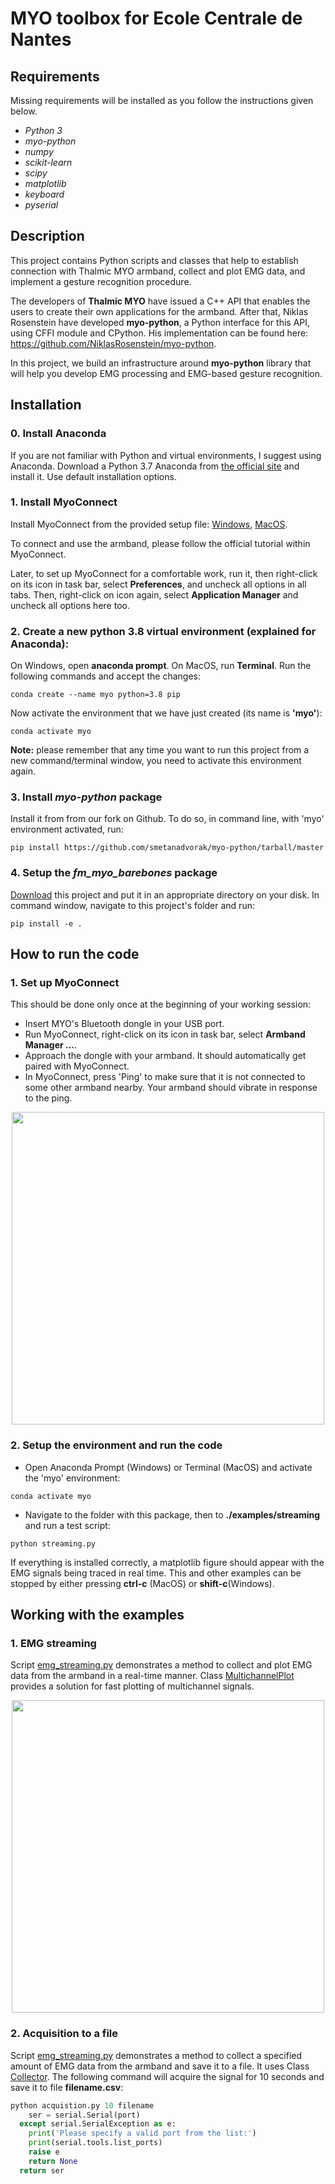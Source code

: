 # MYO toolbox for Ecole Centrale de Nantes
 
## Requirements 
Missing requirements will be installed as you follow the instructions given below. 
- _Python 3_
- _myo-python_
- _numpy_
- _scikit-learn_
- _scipy_
- _matplotlib_
- _keyboard_
- _pyserial_

## Description

This project contains Python scripts and classes that help to establish connection with Thalmic MYO armband, collect and plot EMG data, and implement a gesture recognition procedure. 

The developers of __Thalmic MYO__ have issued a C++ API that enables the users to create their own applications for the armband. After that, Niklas Rosenstein have developed __myo-python__, a Python interface for this API, using CFFI module and CPython. His implementation can be found here: https://github.com/NiklasRosenstein/myo-python. 

In this project, we build an infrastructure around __myo-python__ library that will help you develop EMG processing and EMG-based gesture recognition.
 
## Installation

### 0. Install Anaconda
If you are not familiar with Python and virtual environments, I suggest using Anaconda. Download a Python 3.7 Anaconda from [the official site](https://www.anaconda.com/products/individual) and install it. Use default installation options.

### 1. Install MyoConnect

Install MyoConnect from the provided setup file: [Windows](https://www.dropbox.com/s/2dfv0gpqq0c2qrp/Myo_Connect_Installer.exe?dl=0), [MacOS](https://www.dropbox.com/s/ua43z9n2rib4hv3/MyoConnect.dmg?dl=0).

To connect and use the armband, please follow the official tutorial within MyoConnect.

Later, to set up MyoConnect for a comfortable work, run it, then right-click on its icon in task bar, select __Preferences__, and uncheck all options in all tabs. Then, right-click on icon again, select __Application Manager__ and uncheck all options here too. 

### 2. Create a new __python 3.8__ virtual environment (explained for Anaconda):

On Windows, open __anaconda prompt__. On MacOS, run __Terminal__. Run the following commands and accept the changes:
```
conda create --name myo python=3.8 pip
```
Now activate the environment that we have just created (its name is __'myo'__):
```
conda activate myo
```
__Note:__ please remember that any time you want to run this project from a new command/terminal window, you need to activate this environment again.

### 3. Install _myo-python_ package

Install it from from our fork on Github. To do so, in command line, with 'myo' environment activated, run:
```
pip install https://github.com/smetanadvorak/myo-python/tarball/master
```
### 4. Setup the _fm_myo_barebones_ package
[Download](https://github.com/smetanadvorak/fm_myo_barebones/tarball/master) this project and put it in an appropriate directory on your disk. 
In command window, navigate to this project's folder and run:
```
pip install -e .
```

## How to run the code
### 1. Set up MyoConnect
This should be done only once at the beginning of your working session:

- Insert MYO's Bluetooth dongle in your USB port.
- Run MyoConnect, right-click on its icon in task bar, select __Armband Manager ...__.
- Approach the dongle with your armband. It should automatically get paired with MyoConnect.
- In MyoConnect, press 'Ping' to make sure that it is not connected to some other armband nearby. Your armband should vibrate in response to the ping.

<p align="center">
  <img width="500" src="docs/ping.png">
</p>

### 2. Setup the environment and run the code
- Open Anaconda Prompt (Windows) or Terminal (MacOS) and activate the 'myo' environment:
```
conda activate myo
```
	
- Navigate to the folder with this package, then to __./examples/streaming__ and run a test script:
```
python streaming.py
```
If everything is installed correctly, a matplotlib figure should appear with the EMG signals being traced in real time. 
This and other examples can be stopped by either pressing __ctrl-c__ (MacOS) or __shift-c__(Windows).

## Working with the examples

### 1. EMG streaming

Script [emg\_streaming.py](/examples/streaming/streaming.py) demonstrates a method to collect and plot EMG data from the armband in a real-time manner. Class [MultichannelPlot](/examples/streaming/MultichannelPlot.py) provides a solution for fast plotting of multichannel signals.

<p align="center">
  <img width="500" src="docs/streaming.png">
</p>

### 2. Acquisition to a file
Script [emg\_streaming.py](/examples/acquisition/acquisition.py) demonstrates a method to collect a specified amount of EMG data from the armband and save it to a file. 
It uses Class [Collector](/myo_ecn/listeners.py). The following command will acquire the signal for 10 seconds and save it to file __filename.csv__:
```python
python acquistion.py 10 filename
    ser = serial.Serial(port)
  except serial.SerialException as e:
    print('Please specify a valid port from the list:')
    print(serial.tools.list_ports)
    raise e
    return None
  return ser
```
